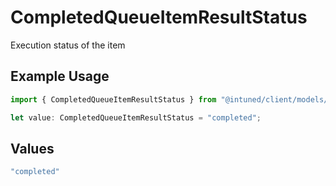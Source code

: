 # CompletedQueueItemResultStatus

Execution status of the item

## Example Usage

```typescript
import { CompletedQueueItemResultStatus } from "@intuned/client/models/components";

let value: CompletedQueueItemResultStatus = "completed";
```

## Values

```typescript
"completed"
```